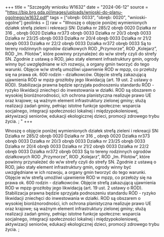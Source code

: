 +++
title = "Szczegóły wniosku W1632"
date = "2024-06-12"
source = "https://bip.brg.gda.pl/images/uploads/wnioski-do-planu-ogolnego/w1632.pdf"
tags = ["obręb: 0033", "obręb: 0020", "wnioski-ogolne"]
geolinks = []
raw = "Wnoszę o objęcie poniżej wymienionych działek strefą zieleni i rekreacji SN: Działka nr 285/2 obręb 0020   Działka nr 316 _ obręb 0020 Działka nr373 obręb 0033 Działka nr 20/3 obręb 0033  Działka nr 23/25 obręb 0033 Działka nr 20/4 obręb 0033 Działka nr 21/2 obręb 0033 Działka nr 22/2 obręb 0033 Działka nr372 obręb 0033 Są to tereny rodzinnych ogrodów działkowych ROD „Przymorze”, ROD „Kolejarz”, RÓD „Im. Pilotów”, które powinny przynależeć do w/w strefy czyli do strefy SN. Zgodnie z ustawą o ROD, jako stały element infrastruktury gmin, ogrody winny być uwzględniane w ich rozwoju, a organy gmin tworzyć do tego warunki.  Objęcie w/w strefą umożliwi ujawnienie ROD w mpzp, co przełoży się na prawa ok. 600 rodzin - działkowców.  Objęcie strefą zakazującą ujawnienia RÓD w mpzp groziłoby jego likwidacją (art. 19 ust. 2 ustawy o RÓD).   Stabilizacja prawna będzie sprzyjała podnoszeniu standardu RÓD - ryzyko likwidacji zniechęci do inwestowania   w działki. ROD są obszarem o wysokiej bioróżnorodności, ich ochrona planistyczna realizuje prawo UE oraz   krajowe; są ważnym element infrastruktury zielonej gminy; służą realizacji zadań gminy, pełniąc istotne funkcje  społeczne: wsparcia socjalnego, integracji społeczności lokalnej i międzypokoleniowej, aktywizacji seniorów,  edukacji ekologicznej dzieci, promocji zdrowego trybu życia.  ; "
+++

Wnoszę o objęcie poniżej wymienionych działek strefą zieleni i rekreacji SN:
Działka nr 285/2 obręb 0020 
 Działka nr 316 _ obręb 0020
Działka nr373 obręb 0033
Działka nr 20/3 obręb 0033
 Działka nr 23/25 obręb 0033
Działka nr 20/4 obręb 0033
Działka nr 21/2 obręb 0033
Działka nr 22/2 obręb 0033
Działka nr372 obręb 0033
Są to tereny rodzinnych ogrodów działkowych ROD „Przymorze”, ROD „Kolejarz”, RÓD „Im. Pilotów”,
które powinny przynależeć do w/w strefy czyli do strefy SN. Zgodnie z ustawą o ROD, jako stały element
infrastruktury gmin, ogrody winny być uwzględniane w ich rozwoju, a organy gmin tworzyć do tego warunki.
 Objęcie w/w strefą umożliwi ujawnienie ROD w mpzp, co przełoży się na prawa ok. 600 rodzin - działkowców.
 Objęcie strefą zakazującą ujawnienia RÓD w mpzp groziłoby jego likwidacją (art. 19 ust. 2 ustawy o RÓD). 
 Stabilizacja prawna będzie sprzyjała podnoszeniu standardu RÓD - ryzyko likwidacji zniechęci do inwestowania 
 w działki. ROD są obszarem o wysokiej bioróżnorodności, ich ochrona planistyczna realizuje prawo UE oraz 
 krajowe; są ważnym element infrastruktury zielonej gminy; służą realizacji zadań gminy, pełniąc istotne funkcje 
społeczne: wsparcia socjalnego, integracji społeczności lokalnej i międzypokoleniowej, aktywizacji seniorów,
 edukacji ekologicznej dzieci, promocji zdrowego trybu życia. 
; 


